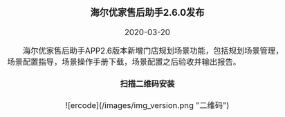 <html> 
<head> 
<style type="text/css"> 
body {  
  margin-top: -60px;
  font-size: 18px; 
}  
</style>  
</head>  
<body>  
<div style="text-align:center;">
<h3>海尔优家售后助手2.6.0发布</h3>
</div>    
<p style="text-align:center;">
<date>2020-03-20</date></p>    
<p style="text-indent:2em;">
海尔优家售后助手APP2.6版本新增门店规划场景功能，包括规划场景管理，场景配置指导，场景操作手册下载，场景配置之后验收并输出报告。
</p>
<h4 style='text-align:center'>扫描二维码安装</h4>
<center>
![ercode](/images/img_version.png "二维码")
</center>
</body>
</html>  

